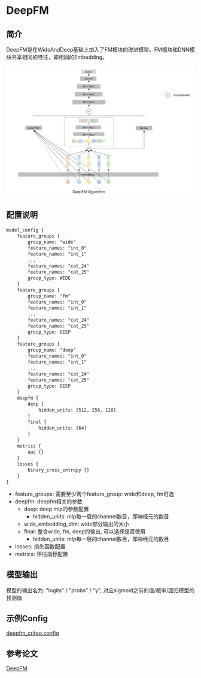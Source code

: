 # DeepFM

## 简介

DeepFM是在WideAndDeep基础上加入了FM模块的改进模型。FM模块和DNN模块共享相同的特征，即相同的Embedding。

![deepfm.png](../../images/models/deepfm.png)

## 配置说明

```
model_config {
    feature_groups {
        group_name: "wide"
        feature_names: "int_0"
        feature_names: "int_1"
        ...
        feature_names: "cat_24"
        feature_names: "cat_25"
        group_type: WIDE
    }
    feature_groups {
        group_name: "fm"
        feature_names: "int_0"
        feature_names: "int_1"
        ...
        feature_names: "cat_24"
        feature_names: "cat_25"
        group_type: DEEP
    }
    feature_groups {
        group_name: "deep"
        feature_names: "int_0"
        feature_names: "int_1"
        ...
        feature_names: "cat_24"
        feature_names: "cat_25"
        group_type: DEEP
    }
    deepfm {
        deep {
            hidden_units: [512, 256, 128]
        }
        final {
            hidden_units: [64]
        }
    }
    metrics {
        auc {}
    }
    losses {
        binary_cross_entropy {}
    }
}
```

- feature_groups: 需要至少两个feature_group: wide和deep, fm可选
- deepfm:  deepfm相关的参数
  - deep: deep mlp的参数配置
    - hidden_units: mlp每一层的channel数目，即神经元的数目
  - wide_embedding_dim: wide部分输出的大小
  - final: 整合wide, fm, deep的输出, 可以选择是否使用
    - hidden_units: mlp每一层的channel数目，即神经元的数目
- losses: 损失函数配置
- metrics: 评估指标配置

## 模型输出

模型的输出名为: "logits" / "probs" / "y", 对应sigmoid之前的值/概率/回归模型的预测值

## 示例Config

[deepfm_criteo.config](https://tzrec.oss-cn-beijing.aliyuncs.com/config/models/deepfm_criteo.config)

## 参考论文

[DeepFM](https://arxiv.org/abs/1703.04247)
